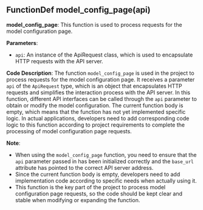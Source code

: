 ## FunctionDef model_config_page(api)
**model_config_page**: This function is used to process requests for the model configuration page.

**Parameters**:
- `api`: An instance of the ApiRequest class, which is used to encapsulate HTTP requests with the API server.

**Code Description**:
The function `model_config_page` is used in the project to process requests for the model configuration page. It receives a parameter `api` of the `ApiRequest` type, which is an object that encapsulates HTTP requests and simplifies the interaction process with the API server. In this function, different API interfaces can be called through the `api` parameter to obtain or modify the model configuration. The current function body is empty, which means that the function has not yet implemented specific logic. In actual applications, developers need to add corresponding code logic to this function according to project requirements to complete the processing of model configuration page requests.

**Note**:
- When using the `model_config_page` function, you need to ensure that the `api` parameter passed in has been initialized correctly and the `base_url` attribute has pointed to the correct API server address.
- Since the current function body is empty, developers need to add implementation code according to specific needs when actually using it.
- This function is the key part of the project to process model configuration page requests, so the code should be kept clear and stable when modifying or expanding the function.